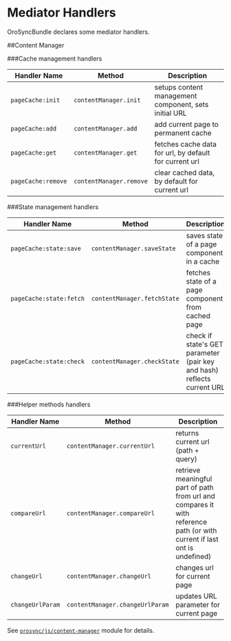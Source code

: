 Mediator Handlers
=================

OroSyncBundle declares some mediator handlers.

##Content Manager

###Cache management handlers

Handler Name | Method | Description
------------ | ------ | -----------
`pageCache:init` | `contentManager.init` | setups content management component, sets initial URL
`pageCache:add` | `contentManager.add` | add current page to permanent cache
`pageCache:get` | `contentManager.get` | fetches cache data for url, by default for current url
`pageCache:remove` | `contentManager.remove` | clear cached data, by default for current url

###State management handlers

Handler Name | Method | Description
------------ | ------ | -----------
`pageCache:state:save` | `contentManager.saveState` | saves state of a page component in a cache
`pageCache:state:fetch` | `contentManager.fetchState` | fetches state of a page component from cached page
`pageCache:state:check` | `contentManager.checkState` | check if state's GET parameter (pair key and hash) reflects current URL

###Helper methods handlers

Handler Name | Method | Description
------------ | ------ | -----------
`currentUrl` | `contentManager.currentUrl` | returns current url (path + query)
`compareUrl` | `contentManager.compareUrl` | retrieve meaningful part of path from url and compares it with reference path (or with current if last ont is undefined)
`changeUrl` | `contentManager.changeUrl` | changes url for current page
`changeUrlParam` | `contentManager.changeUrlParam` | updates URL parameter for current page

See [`orosync/js/content-manager`](../public/js/content-manager.js) module for details.

